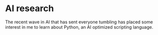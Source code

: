 # AI research

The recent wave in AI that has sent everyone tumbling has placed some interest in me to learn about Python, an AI optimized scripting language.

